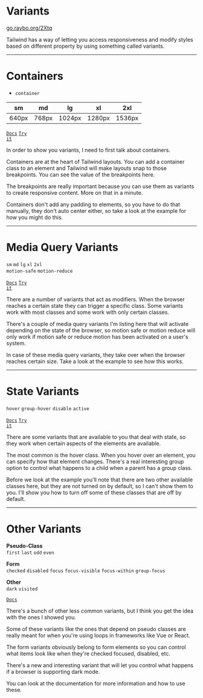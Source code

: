 <!-- .slide: data-state="layout-title" class="bg-dark"-->

# Variants

<div class="slide-link"><a href="https://go.raybo.org/2Xtq"><i class="fab fa-slideshare"></i> go.raybo.org/2Xtq</a></div>

> >

Tailwind has a way of letting you access responsiveness and modify styles based on different property by using something called variants.

---

# Containers

- `container`

| sm  | md | lg  | xl  |  2xl |
|---|---|---|---|---|
| 640px  | 768px  | 1024px  |  1280px |  1536px |


<a href="https://tailwindcss.com/docs/container" target="_blank"><code class="code-exciting">Docs</code></a> <a href="https://codepen.io/planetoftheweb/pen/XWjdoVR?editors=1000" target="_blank"><code class="code-royal">Try it</code></a>

> >

In order to show you variants, I need to first talk about containers.

Containers are at the heart of Tailwind layouts. You can add a container class to an element and Tailwind will make layouts snap to those breakpoints. You can see the value of the breakpoints here.

The breakpoints are really important because you can use them as variants to create responsive content. More on that in a minute.

Containers don't add any padding to elements, so you have to do that manually, they don't auto center either, so take a look at the example for how you might do this.

---

# Media Query Variants

`sm` `md` `lg` `xl` `2xl`<br>
`motion-safe` `motion-reduce`

<a href="https://tailwindcss.com/docs/responsive-design" target="_blank"><code class="code-exciting">Docs</code></a> <a href="https://codepen.io/planetoftheweb/pen/yLaOrRV?editors=1000" target="_blank"><code class="code-royal">Try it</code></a>

> >

There are a number of variants that act as modifiers. When the browser reaches a certain state they can trigger a specific class. Some variants work with most classes and some work with only certain classes.

There's a couple of media query variants I'm listing here that will activate depending on the state of the browser, so motion safe or motion reduce will only work if motion safe or reduce motion has been activated on a user's system.

In case of these media query variants, they take over when the browser reaches certain size. Take a look at the example to see how this works.


---

# State Variants

`hover` `group-hover` `disable` `active`

<a href="https://tailwindcss.com/docs/hover-focus-and-other-states" target="_blank"><code class="code-exciting">Docs</code></a> <a href="https://codepen.io/planetoftheweb/pen/zYKqQzJ?editors=1000" target="_blank"><code class="code-royal">Try it</code></a>


> >

There are some variants that are available to you that deal with state, so they work when certain aspects of the elements are available.

The most common is the hover class. When you hover over an element, you can specify how that element changes. There's a real interesting group option to control what happens to a child when a parent has a group class.

Before we look at the example you'll note that there are two other available classes here, but they are not turned on by default, so I can't show them to you. I'll show you how to turn off some of these classes that are off by default.

---

# Other Variants
  
**Pseudo-Class**<br>
`first` `last` `odd` `even` 

**Form**<br>
`checked` `disabled` `focus` `focus-visible` `focus-within`  `group-focus`

**Other**<br>
 `dark` `visited` 

<a href="https://tailwindcss.com/docs/hover-focus-and-other-states" target="_blank"><code class="code-exciting">Docs</code></a>

> >

There's a bunch of other less common variants, but I think you get the idea with the ones I showed you.

Some of these variants like the ones that depend on pseudo classes are really meant for when you're using loops in frameworks like Vue or React.

The form variants obviously belong to form elements so you can control what items look like when they're checked focused, disabled, etc.

There's a new and interesting variant that will let you control what happens if a browser is supporting dark mode.

You can look at the documentation for more information and how to use these.